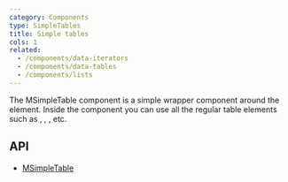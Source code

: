 ```yaml
---
category: Components
type: SimpleTables
title: Simple tables
cols: 1
related:
  - /components/data-iterators
  - /components/data-tables
  - /components/lists
---
```


The MSimpleTable component is a simple wrapper component around the <table> element. Inside the component you can use all the regular table elements such as <thead>, <tbody>, <tr>, etc.

## API

- [MSimpleTable](/api/MSimpleTable)